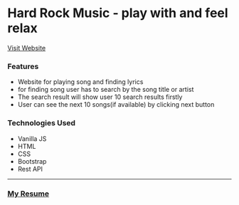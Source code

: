 # Hard Rock Music - play with and feel relax 
[Visit Website](https://auto-repair-9dc05.web.app/)
### Features
- Website for playing song and finding lyrics
- for finding song user has to search by the song title or artist
- The search result will show user 10 search results firstly
- User can see the next 10 songs(if available) by clicking next button

### Technologies Used
- Vanilla JS
- HTML
- CSS
- Bootstrap
- Rest API

***
### [My Resume]()
